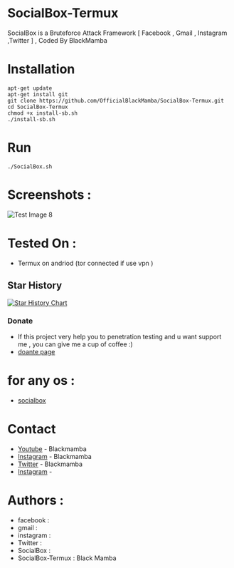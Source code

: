 # SocialBox-Termux
SocialBox is a Bruteforce Attack Framework [ Facebook , Gmail , Instagram ,Twitter ] , Coded By BlackMamba
# Installation
```
apt-get update
apt-get install git
git clone https://github.com/OfficialBlackMamba/SocialBox-Termux.git 
cd SocialBox-Termux
chmod +x install-sb.sh
./install-sb.sh
```
# Run
```
./SocialBox.sh
```
# Screenshots :
![Test Image 8](https://github.com/OfficialBlackMamba/SocialBox-Termux/blob/master/Screenshots/sb.png)
# Tested On :
* Termux on andriod (tor connected if use vpn )
## Star History

[![Star History Chart](https://api.star-history.com/svg?repos=OfficialBlackMamba/SocialBox-Termux&type=Date)](https://star-history.com/#OfficialBlackMamba/SocialBox-Termux&Date)
### Donate
- If this project very help you to penetration testing  and u want support me , you can give me a cup of coffee :)
- [doante page](https://github.com/OfficialBlackMamba/donate)
# for any os :
* [socialbox](https://github.com/OfficialBlackMamba/SocialBox)
# Contact
* [Youtube](https://www.Youtube.com/@HistoricalMania) - Blackmamba
* [Instagram](https://www.instagram.com/SukhpalInsta) - Blackmamba
* [Twitter](https://www.twitter.com/SukhiKherera) - Blackmamba
* [Instagram](https://www.instagram.com/) - 
# Authors :
* facebook  : 
* gmail     : 
* instagram : 
* Twitter   : 
* SocialBox : 
* SocialBox-Termux : Black Mamba
